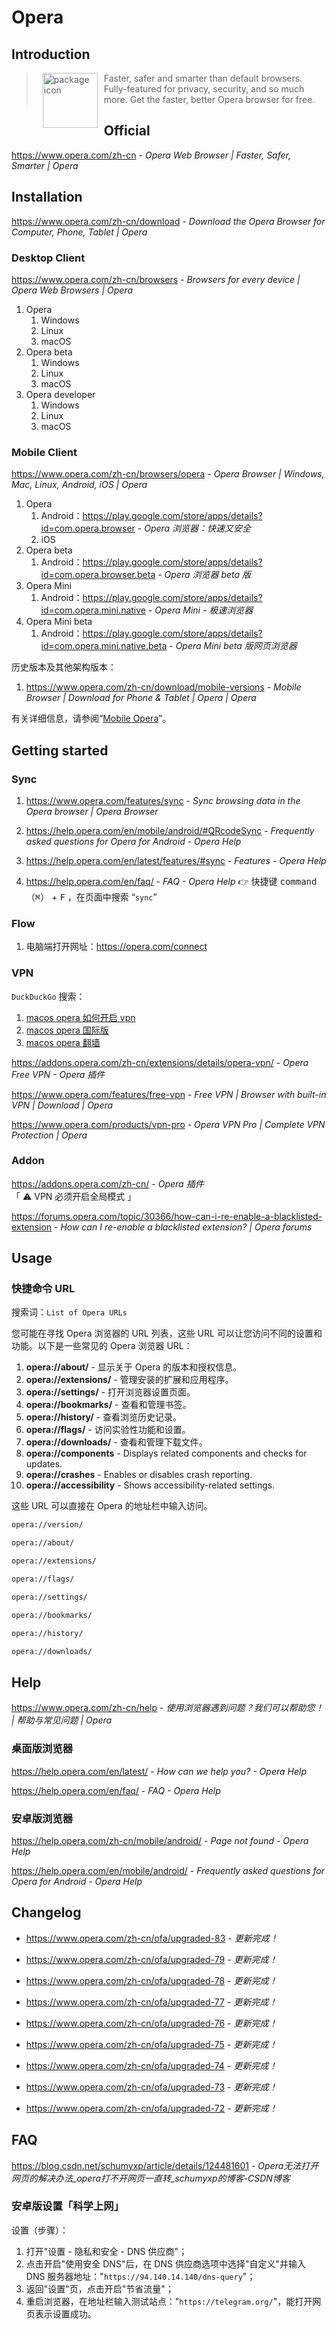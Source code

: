# Opera

## Introduction

> <img src="https://cdn-production-opera-website.operacdn.com/staticfiles/assets/images/logo/logo-and-name.46b042c664d0.png" alt="package icon" loading="lazy" decoding="async" align="left" width="88" hspace="10" vspace="0" />Faster, safer and smarter than default browsers. Fully-featured for privacy, security, and so much more. Get the faster, better Opera browser for free.

## Official

https://www.opera.com/zh-cn - *Opera Web Browser | Faster, Safer, Smarter | Opera*

## Installation

https://www.opera.com/zh-cn/download - *Download the Opera Browser for Computer, Phone, Tablet | Opera*

### Desktop Client

https://www.opera.com/zh-cn/browsers - *Browsers for every device | Opera Web Browsers | Opera*

1. Opera
    1. Windows
    2. Linux
    3. macOS
2. Opera beta
    1. Windows
    2. Linux
    3. macOS
3. Opera developer
    1. Windows
    2. Linux
    3. macOS

### Mobile Client

https://www.opera.com/zh-cn/browsers/opera - *Opera Browser | Windows, Mac, Linux, Android, iOS | Opera*

1. Opera
    1. Android：https://play.google.com/store/apps/details?id=com.opera.browser - *Opera 浏览器：快速又安全*
    2. iOS
2. Opera beta
    1. Android：https://play.google.com/store/apps/details?id=com.opera.browser.beta - *Opera 浏览器 beta 版*
3. Opera Mini
    1. Android：https://play.google.com/store/apps/details?id=com.opera.mini.native - *Opera Mini - 极速浏览器*
4. Opera Mini beta
    1. Android：https://play.google.com/store/apps/details?id=com.opera.mini.native.beta - *Opera Mini beta 版网页浏览器*

历史版本及其他架构版本：

1. https://www.opera.com/zh-cn/download/mobile-versions - *Mobile Browser | Download for Phone & Tablet | Opera | Opera*

有关详细信息，请参阅“[Mobile Opera](os/mobile/mobile-browser.md#opera-✅)”。

## Getting started

### Sync

1. https://www.opera.com/features/sync - *Sync browsing data in the Opera browser | Opera Browser*

2. https://help.opera.com/en/mobile/android/#QRcodeSync - *Frequently asked questions for Opera for Android - Opera Help*

3. https://help.opera.com/en/latest/features/#sync - *Features - Opera Help*

4. https://help.opera.com/en/faq/ - *FAQ - Opera Help* 👉 快捷键 <kbd>command（⌘）</kbd> + <kbd>F</kbd> ，在页面中搜索 “`sync`”

### Flow

1. 电脑端打开网址：https://opera.com/connect

### VPN

`DuckDuckGo` 搜索：

1. [macos opera 如何开启 vpn](https://duckduckgo.com/?q=macos%20opera%20%E5%A6%82%E4%BD%95%E5%BC%80%E5%90%AF%20vpn)
2. [macos opera 国际版](https://duckduckgo.com/?q=macos%20opera%20%E5%9B%BD%E9%99%85%E7%89%88)
3. [macos opera 翻墙](https://duckduckgo.com/?q=macos%20opera%20%E7%BF%BB%E5%A2%99)

https://addons.opera.com/zh-cn/extensions/details/opera-vpn/ - *Opera Free VPN - Opera 插件*

https://www.opera.com/features/free-vpn - *Free VPN | Browser with built-in VPN | Download | Opera*

https://www.opera.com/products/vpn-pro - *Opera VPN Pro | Complete VPN Protection | Opera*

### Addon

https://addons.opera.com/zh-cn/ - *Opera 插件* 「 ⚠️ VPN 必须开启全局模式 」

https://forums.opera.com/topic/30366/how-can-i-re-enable-a-blacklisted-extension - *How can I re-enable a blacklisted extension? | Opera forums*

## Usage

### 快捷命令 URL

搜索词：`List of Opera URLs`

您可能在寻找 Opera 浏览器的 URL 列表，这些 URL 可以让您访问不同的设置和功能。以下是一些常见的 Opera 浏览器 URL：

1. **opera://about/** - 显示关于 Opera 的版本和授权信息。
2. **opera://extensions/** - 管理安装的扩展和应用程序。
3. **opera://settings/** - 打开浏览器设置页面。
4. **opera://bookmarks/** - 查看和管理书签。
5. **opera://history/** - 查看浏览历史记录。
6. **opera://flags/** - 访问实验性功能和设置。
7. **opera://downloads/** - 查看和管理下载文件。
8. **opera://components** - Displays related components and checks for updates.
9. **opera://crashes** - Enables or disables crash reporting.
10. **opera://accessibility** - Shows accessibility-related settings.

这些 URL 可以直接在 Opera 的地址栏中输入访问。

```bash
opera://version/
```

```bash
opera://about/
```

```bash
opera://extensions/
```

```bash
opera://flags/
```

```bash
opera://settings/
```

```bash
opera://bookmarks/
```

```bash
opera://history/
```

```bash
opera://downloads/
```

## Help

https://www.opera.com/zh-cn/help - *使用浏览器遇到问题？我们可以帮助您！ | 帮助与常见问题 | Opera*

### 桌面版浏览器

https://help.opera.com/en/latest/ - *How can we help you? - Opera Help*

https://help.opera.com/en/faq/ - *FAQ - Opera Help*

### 安卓版浏览器

https://help.opera.com/zh-cn/mobile/android/ - *Page not found - Opera Help*

https://help.opera.com/en/mobile/android/ - *Frequently asked questions for Opera for Android - Opera Help*

## Changelog

- https://www.opera.com/zh-cn/ofa/upgraded-83 - *更新完成！*

- https://www.opera.com/zh-cn/ofa/upgraded-79 - *更新完成！*

- https://www.opera.com/zh-cn/ofa/upgraded-78 - *更新完成！*

- https://www.opera.com/zh-cn/ofa/upgraded-77 - *更新完成！*

- https://www.opera.com/zh-cn/ofa/upgraded-76 - *更新完成！*

- https://www.opera.com/zh-cn/ofa/upgraded-75 - *更新完成！*

- https://www.opera.com/zh-cn/ofa/upgraded-74 - *更新完成！*

- https://www.opera.com/zh-cn/ofa/upgraded-73 - *更新完成！*

- https://www.opera.com/zh-cn/ofa/upgraded-72 - *更新完成！*

## FAQ

https://blog.csdn.net/schumyxp/article/details/124481601 - *Opera无法打开网页的解决办法_opera打不开网页一直转_schumyxp的博客-CSDN博客*

### 安卓版设置「科学上网」

设置（步骤）：

1. 打开"设置 - 隐私和安全 - DNS 供应商"；
2. 点击开启"使用安全 DNS"后，在 DNS 供应商选项中选择"自定义"并输入 DNS 服务器地址："`https://94.140.14.140/dns-query`"；
3. 返回"设置"页，点击开启"节省流量"；
4. 重启浏览器，在地址栏输入测试站点："`https://telegram.org/`"，能打开网页表示设置成功。
